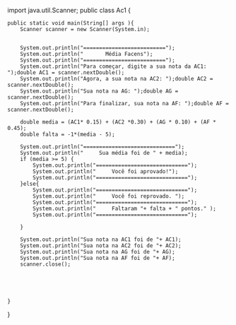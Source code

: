import java.util.Scanner;
public class Ac1 {

    public static void main(String[] args ){
        Scanner scanner = new Scanner(System.in);
        

        System.out.println("==========================");
        System.out.println("       Média Facens");
        System.out.println("==========================");
        System.out.println("Para começar, digite a sua nota da AC1: ");double AC1 = scanner.nextDouble();
        System.out.println("Agora, a sua nota na AC2: ");double AC2 = scanner.nextDouble();
        System.out.println("Sua nota na AG: ");double AG = scanner.nextDouble();
        System.out.println("Para finalizar, sua nota na AF: ");double AF = scanner.nextDouble();

        double media = (AC1* 0.15) + (AC2 *0.30) + (AG * 0.10) + (AF * 0.45); 
        double falta = -1*(media - 5);

        System.out.println("=============================");
        System.out.println("     Sua média foi de " + media);
        if (media >= 5) {
            System.out.println("=============================");
            System.out.println("     Você foi aprovado!");
            System.out.println("=============================");
        }else{  
            System.out.println("=============================");
            System.out.println("     Você foi reprovado. ");
            System.out.println("=============================");
            System.out.println("     Faltaram "+ falta + " pontos." );
            System.out.println("=============================");
      
        }
        
        System.out.println("Sua nota na AC1 foi de "+ AC1);
        System.out.println("Sua nota na AC2 foi de "+ AC2);
        System.out.println("Sua nota na AG foi de "+ AG);
        System.out.println("Sua nota na AF foi de "+ AF);
        scanner.close();
        




    }
    
}


